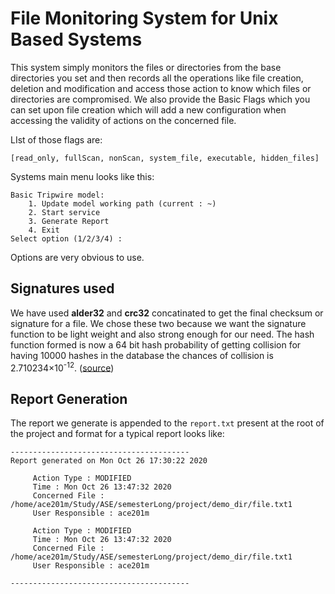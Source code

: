 # File Monitoring System for Unix Based Systems

This system simply monitors the files or directories from the base directories
you set and then records all the operations like file creation, deletion and modification and 
access those action to know which files or directories are compromised.
We also provide the Basic Flags which you can set upon file creation which will 
add a new configuration when accessing the validity of actions on the concerned file.

LIst of those flags are:

`[read_only, fullScan, nonScan, system_file, executable, hidden_files]`

Systems main menu looks like this:
```
Basic Tripwire model:
    1. Update model working path (current : ~)
    2. Start service
    3. Generate Report
    4. Exit
Select option (1/2/3/4) :
```
Options are very obvious to use.

## Signatures used 
We have used **alder32** and **crc32** concatinated to get the final checksum or signature
for a file. We chose these two because we want the signature 
function to be light weight and also strong enough
for our need. The hash function formed is now a 64 bit hash probability of getting 
collision for having 10000 hashes in the database the chances of 
collision is 2.710234×10<sup>-12</sup>. ([source](http://davidjohnstone.net/pages/hash-collision-probability))

## Report Generation 
The report we generate is appended to the `report.txt` present at the 
root of the project and format for a typical report looks like:

```
----------------------------------------
Report generated on Mon Oct 26 17:30:22 2020

	 Action Type : MODIFIED
	 Time : Mon Oct 26 13:47:32 2020
	 Concerned File : /home/ace201m/Study/ASE/semesterLong/project/demo_dir/file.txt1
	 User Responsible : ace201m

	 Action Type : MODIFIED
	 Time : Mon Oct 26 13:47:32 2020
	 Concerned File : /home/ace201m/Study/ASE/semesterLong/project/demo_dir/file.txt1
	 User Responsible : ace201m

----------------------------------------

```
